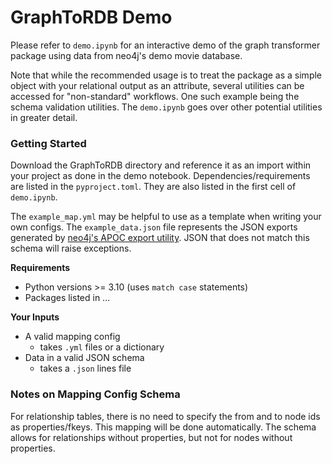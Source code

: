 # GraphToRDB Demo

Please refer to `demo.ipynb` for an interactive demo of the graph transformer package using data from neo4j's demo movie database.

Note that while the recommended usage is to treat the package as a simple object with your relational output as an attribute, 
several utilities can be accessed for "non-standard" workflows. One such example being the schema validation utilities. The `demo.ipynb` goes over other potential utilities in greater detail.

### Getting Started
Download the GraphToRDB directory and reference it as an import within your project as done in the demo notebook. Dependencies/requirements are listed in the `pyproject.toml`. They are also listed in the first cell of `demo.ipynb`.

The `example_map.yml` may be helpful to use as a template when writing your own configs. The `example_data.json` file represents the JSON exports generated by [neo4j's APOC export utility](https://neo4j.com/labs/apoc/4.1/export/json/). JSON that does not match this schema will raise exceptions.  

**Requirements**
* Python versions >= 3.10 (uses `match case` statements)
* Packages listed in ...

**Your Inputs**
* A valid mapping config
    - takes `.yml` files or a dictionary
* Data in a valid JSON schema
    - takes a `.json` lines file

### Notes on Mapping Config Schema
For relationship tables, there is no need to specify the from and to node ids as properties/fkeys. This mapping will be done automatically.
The schema allows for relationships without properties, but not for nodes without properties.
